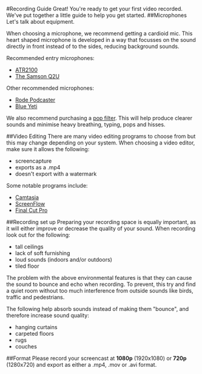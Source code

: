 #Recording Guide
Great! You're ready to get your first video recorded. We've put together a little guide to help you get started.
##Microphones
Let's talk about equipment. 

When choosing a microphone, we recommend getting a cardioid mic. This heart shaped microphone is developed in a way that focusses on the sound directly in front instead of to the sides, reducing background sounds.

Recommended entry microphones:

- [ATR2100](http://www.amazon.com/Audio-Technica-ATR2100-USB-Cardioid-Dynamic-Microphone/dp/B004QJOZS4)
- [The Samson Q2U](http://www.amazon.co.uk/Samson-Q2U-Microphone-HP20-Headphones/dp/B001R747SG)

Other recommended microphones:

- [Rode Podcaster](http://www.rode.com/microphones/podcaster)
- [Blue Yeti](http://www.amazon.com/Blue-Microphones-Yeti-USB-Microphone/dp/B002VA464S)

We also recommend purchasing a [pop filter](http://www.amazon.com/Nady-MPF-6-6-Inch-Microphone-Filter/dp/B0002CZW0Y/ref=sr_1_1?s=musical-instruments&ie=). This will help produce clearer sounds and minimise heavy breathing, typing, pops and hisses.

##Video Editing
There are many video editing programs to choose from but this may change depending on your system. When choosing a video editor, make sure it allows the following:

- screencapture
- exports as a .mp4
- doesn't export with a watermark

Some notable programs include:

- [Camtasia](https://www.techsmith.com/camtasia.html)
- [ScreenFlow](http://www.telestream.net/screenflow/overview.htm)
- [Final Cut Pro](https://www.apple.com/au/final-cut-pro/)

##Recording set up
Preparing your recording space is equally important, as it will either improve or decrease the quality of your sound. When recording look out for the following:

- tall ceilings
- lack of soft furnishing
- loud sounds (indoors and/or outdoors)
- tiled floor

The problem with the above environmental features is that they can cause the sound to bounce and echo when recording. To prevent, this try and find a quiet room without too much interference from outside sounds like birds, traffic and pedestrians. 

The following help absorb sounds instead of making them "bounce", and therefore increase sound quality:

- hanging curtains
- carpeted floors
- rugs
- couches

##Format
Please record your screencast at **1080p** (1920x1080) or **720p** (1280x720) and export as either a .mp4, .mov or .avi format.


